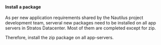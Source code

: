 #### Install a package

As per new application requirements shared by the Nautilus project development team, serveral new packages need to be installed on all app servers in Stratos Datacenter. Most of them are completed except for zip.


Therefore, install the zip package on all app-servers.
